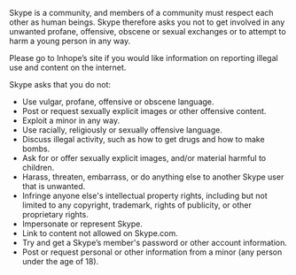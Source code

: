 Skype is a community, and members of a community must respect each other as human beings. Skype therefore asks you not to get involved in any unwanted profane, offensive, obscene or sexual exchanges or to attempt to harm a young person in any way.

Please go to Inhope’s site if you would like information on reporting illegal use and content on the internet.

Skype asks that you do not:

*   Use vulgar, profane, offensive or obscene language.
*   Post or request sexually explicit images or other offensive content.
*   Exploit a minor in any way.
*   Use racially, religiously or sexually offensive language.
*   Discuss illegal activity, such as how to get drugs and how to make bombs.
*   Ask for or offer sexually explicit images, and/or material harmful to children.
*   Harass, threaten, embarrass, or do anything else to another Skype user that is unwanted.
*   Infringe anyone else's intellectual property rights, including but not limited to any copyright, trademark, rights of publicity, or other proprietary rights.
*   Impersonate or represent Skype.
*   Link to content not allowed on Skype.com.
*   Try and get a Skype’s member's password or other account information.
*   Post or request personal or other information from a minor (any person under the age of 18).